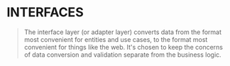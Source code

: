 # INTERFACES

> The interface layer (or adapter layer) converts data from the format most convenient for entities and use cases, to the format most convenient for things like the web. It's chosen to keep the concerns of data conversion and validation separate from the business logic.
